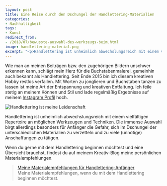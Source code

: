 ```yaml
---
layout: post
title: Eine Reise durch den Dschungel der Handlettering-Materialien
categories:
- Nachhaltigkeit
tags:
- Kunst
redirect_from:
- /2018/07/bewusste-auswahl-des-werkzeugs-beim.html
image: handlettering-material.png
excerpt: "<p>Handlettering ist unheimlich abwechslungsreich mit einem vielfältigen Repertoire an möglichen Werkzeugen und Techniken. Hier gibt es einen kleinen Überblick, der gerade für Anfänger sehr hilfreich sein kann.</p>"
---
```


Wie man an meinen Beiträgen bzw. den zugehörigen Bildern unschwer
erkennen kann, schlägt mein Herz für die Buchstabenmalerei, gemeinhin
auch bekannt als Handlettering. Seit Ende 2015 bin ich diesem kreativen
Hobby restlos verfallen. Mit Worten zu jonglieren und Buchstaben tanzen
zu lassen ist meine Art der Entspannung und kreativen Entfaltung. Ich
feile stetig an meinem Können und Stil und lade regelmäßig Ergebnisse
auf meinem [Instagram Profil](https://www.instagram.com/fraulyoner/)
hoch.

![Handlettering ist meine Leidenschaft]({{site.baseurl}}/assets/img/posts/handlettering-material.png)

Handlettering ist unheimlich abwechslungsreich mit einem vielfältigen
Repertoire an möglichen Werkzeugen und Techniken. Die immense Auswahl
birgt allerdings besonders für Anfänger die Gefahr, sich im Dschungel
der unterschiedlichen Materialien zu verzetteln und zu viele (unnötige)
Anschaffungen zu tätigen.

Wenn du gerne mit dem Handlettering beginnen möchtest und eine Übersicht
brauchst, findest du auf meinem Kreativ-Blog meine persönlichen
Materialempfehlungen.

>[Meine Materialempfehlungen für Handlettering-Anfänger](https://www.fraulyoner.de/2018/07/18/auswahl-handlettering-werkzeug.html)<br/>
Meine Materialempfehlungen, wenn du mit dem Handlettering beginnen möchtest.
